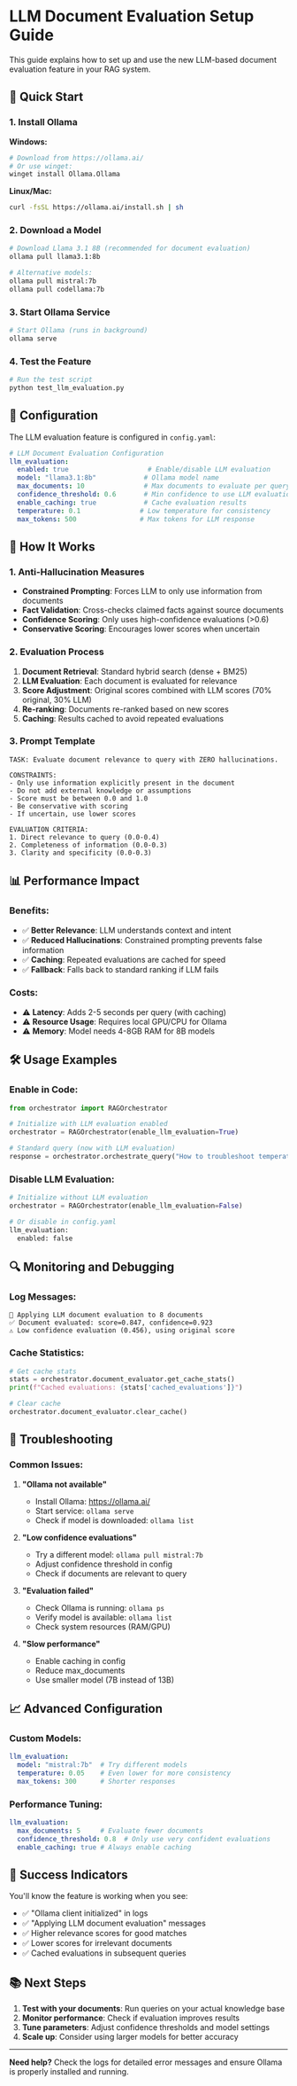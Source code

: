 # LLM Document Evaluation Setup Guide

This guide explains how to set up and use the new LLM-based document evaluation feature in your RAG system.

## 🚀 Quick Start

### 1. Install Ollama

**Windows:**
```bash
# Download from https://ollama.ai/
# Or use winget:
winget install Ollama.Ollama
```

**Linux/Mac:**
```bash
curl -fsSL https://ollama.ai/install.sh | sh
```

### 2. Download a Model

```bash
# Download Llama 3.1 8B (recommended for document evaluation)
ollama pull llama3.1:8b

# Alternative models:
ollama pull mistral:7b
ollama pull codellama:7b
```

### 3. Start Ollama Service

```bash
# Start Ollama (runs in background)
ollama serve
```

### 4. Test the Feature

```bash
# Run the test script
python test_llm_evaluation.py
```

## 🔧 Configuration

The LLM evaluation feature is configured in `config.yaml`:

```yaml
# LLM Document Evaluation Configuration
llm_evaluation:
  enabled: true                    # Enable/disable LLM evaluation
  model: "llama3.1:8b"            # Ollama model name
  max_documents: 10               # Max documents to evaluate per query
  confidence_threshold: 0.6       # Min confidence to use LLM evaluation
  enable_caching: true            # Cache evaluation results
  temperature: 0.1               # Low temperature for consistency
  max_tokens: 500                # Max tokens for LLM response
```

## 🎯 How It Works

### 1. **Anti-Hallucination Measures**
- **Constrained Prompting**: Forces LLM to only use information from documents
- **Fact Validation**: Cross-checks claimed facts against source documents
- **Confidence Scoring**: Only uses high-confidence evaluations (>0.6)
- **Conservative Scoring**: Encourages lower scores when uncertain

### 2. **Evaluation Process**
1. **Document Retrieval**: Standard hybrid search (dense + BM25)
2. **LLM Evaluation**: Each document is evaluated for relevance
3. **Score Adjustment**: Original scores combined with LLM scores (70% original, 30% LLM)
4. **Re-ranking**: Documents re-ranked based on new scores
5. **Caching**: Results cached to avoid repeated evaluations

### 3. **Prompt Template**
```
TASK: Evaluate document relevance to query with ZERO hallucinations.

CONSTRAINTS:
- Only use information explicitly present in the document
- Do not add external knowledge or assumptions
- Score must be between 0.0 and 1.0
- Be conservative with scoring
- If uncertain, use lower scores

EVALUATION CRITERIA:
1. Direct relevance to query (0.0-0.4)
2. Completeness of information (0.0-0.3)
3. Clarity and specificity (0.0-0.3)
```

## 📊 Performance Impact

### **Benefits:**
- ✅ **Better Relevance**: LLM understands context and intent
- ✅ **Reduced Hallucinations**: Constrained prompting prevents false information
- ✅ **Caching**: Repeated evaluations are cached for speed
- ✅ **Fallback**: Falls back to standard ranking if LLM fails

### **Costs:**
- ⚠️ **Latency**: Adds 2-5 seconds per query (with caching)
- ⚠️ **Resource Usage**: Requires local GPU/CPU for Ollama
- ⚠️ **Memory**: Model needs 4-8GB RAM for 8B models

## 🛠️ Usage Examples

### **Enable in Code:**
```python
from orchestrator import RAGOrchestrator

# Initialize with LLM evaluation enabled
orchestrator = RAGOrchestrator(enable_llm_evaluation=True)

# Standard query (now with LLM evaluation)
response = orchestrator.orchestrate_query("How to troubleshoot temperature issues?")
```

### **Disable LLM Evaluation:**
```python
# Initialize without LLM evaluation
orchestrator = RAGOrchestrator(enable_llm_evaluation=False)

# Or disable in config.yaml
llm_evaluation:
  enabled: false
```

## 🔍 Monitoring and Debugging

### **Log Messages:**
```
🤖 Applying LLM document evaluation to 8 documents
✅ Document evaluated: score=0.847, confidence=0.923
⚠️ Low confidence evaluation (0.456), using original score
```

### **Cache Statistics:**
```python
# Get cache stats
stats = orchestrator.document_evaluator.get_cache_stats()
print(f"Cached evaluations: {stats['cached_evaluations']}")

# Clear cache
orchestrator.document_evaluator.clear_cache()
```

## 🚨 Troubleshooting

### **Common Issues:**

1. **"Ollama not available"**
   - Install Ollama: https://ollama.ai/
   - Start service: `ollama serve`
   - Check if model is downloaded: `ollama list`

2. **"Low confidence evaluations"**
   - Try a different model: `ollama pull mistral:7b`
   - Adjust confidence threshold in config
   - Check if documents are relevant to query

3. **"Evaluation failed"**
   - Check Ollama is running: `ollama ps`
   - Verify model is available: `ollama list`
   - Check system resources (RAM/GPU)

4. **"Slow performance"**
   - Enable caching in config
   - Reduce max_documents
   - Use smaller model (7B instead of 13B)

## 📈 Advanced Configuration

### **Custom Models:**
```yaml
llm_evaluation:
  model: "mistral:7b"  # Try different models
  temperature: 0.05    # Even lower for more consistency
  max_tokens: 300      # Shorter responses
```

### **Performance Tuning:**
```yaml
llm_evaluation:
  max_documents: 5     # Evaluate fewer documents
  confidence_threshold: 0.8  # Only use very confident evaluations
  enable_caching: true # Always enable caching
```

## 🎉 Success Indicators

You'll know the feature is working when you see:
- ✅ "Ollama client initialized" in logs
- ✅ "Applying LLM document evaluation" messages
- ✅ Higher relevance scores for good matches
- ✅ Lower scores for irrelevant documents
- ✅ Cached evaluations in subsequent queries

## 📚 Next Steps

1. **Test with your documents**: Run queries on your actual knowledge base
2. **Monitor performance**: Check if evaluation improves results
3. **Tune parameters**: Adjust confidence thresholds and model settings
4. **Scale up**: Consider using larger models for better accuracy

---

**Need help?** Check the logs for detailed error messages and ensure Ollama is properly installed and running.
